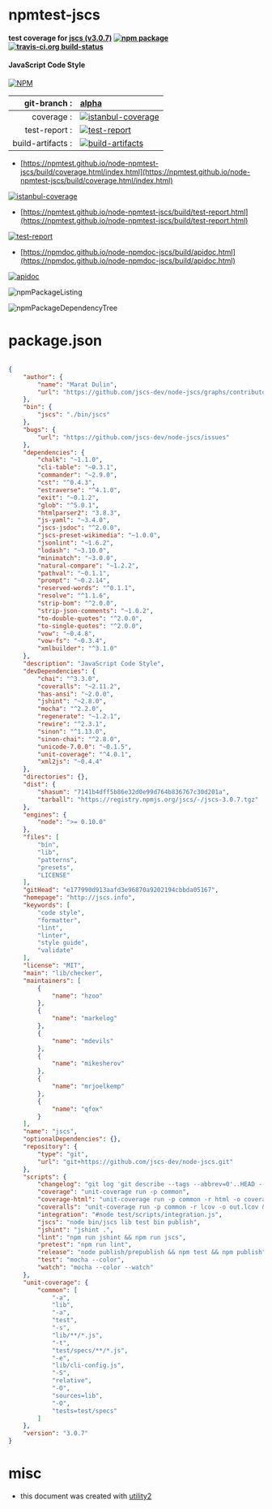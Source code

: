 # npmtest-jscs

#### test coverage for  [jscs (v3.0.7)](http://jscs.info)  [![npm package](https://img.shields.io/npm/v/npmtest-jscs.svg?style=flat-square)](https://www.npmjs.org/package/npmtest-jscs) [![travis-ci.org build-status](https://api.travis-ci.org/npmtest/node-npmtest-jscs.svg)](https://travis-ci.org/npmtest/node-npmtest-jscs)

#### JavaScript Code Style

[![NPM](https://nodei.co/npm/jscs.png?downloads=true&downloadRank=true&stars=true)](https://www.npmjs.com/package/jscs)

| git-branch : | [alpha](https://github.com/npmtest/node-npmtest-jscs/tree/alpha)|
|--:|:--|
| coverage : | [![istanbul-coverage](https://npmtest.github.io/node-npmtest-jscs/build/coverage.badge.svg)](https://npmtest.github.io/node-npmtest-jscs/build/coverage.html/index.html)|
| test-report : | [![test-report](https://npmtest.github.io/node-npmtest-jscs/build/test-report.badge.svg)](https://npmtest.github.io/node-npmtest-jscs/build/test-report.html)|
| build-artifacts : | [![build-artifacts](https://npmtest.github.io/node-npmtest-jscs/glyphicons_144_folder_open.png)](https://github.com/npmtest/node-npmtest-jscs/tree/gh-pages/build)|

- [https://npmtest.github.io/node-npmtest-jscs/build/coverage.html/index.html](https://npmtest.github.io/node-npmtest-jscs/build/coverage.html/index.html)

[![istanbul-coverage](https://npmtest.github.io/node-npmtest-jscs/build/screenCapture.buildCi.browser.%252Ftmp%252Fbuild%252Fcoverage.lib.html.png)](https://npmtest.github.io/node-npmtest-jscs/build/coverage.html/index.html)

- [https://npmtest.github.io/node-npmtest-jscs/build/test-report.html](https://npmtest.github.io/node-npmtest-jscs/build/test-report.html)

[![test-report](https://npmtest.github.io/node-npmtest-jscs/build/screenCapture.buildCi.browser.%252Ftmp%252Fbuild%252Ftest-report.html.png)](https://npmtest.github.io/node-npmtest-jscs/build/test-report.html)

- [https://npmdoc.github.io/node-npmdoc-jscs/build/apidoc.html](https://npmdoc.github.io/node-npmdoc-jscs/build/apidoc.html)

[![apidoc](https://npmdoc.github.io/node-npmdoc-jscs/build/screenCapture.buildCi.browser.%252Ftmp%252Fbuild%252Fapidoc.html.png)](https://npmdoc.github.io/node-npmdoc-jscs/build/apidoc.html)

![npmPackageListing](https://npmtest.github.io/node-npmtest-jscs/build/screenCapture.npmPackageListing.svg)

![npmPackageDependencyTree](https://npmtest.github.io/node-npmtest-jscs/build/screenCapture.npmPackageDependencyTree.svg)



# package.json

```json

{
    "author": {
        "name": "Marat Dulin",
        "url": "https://github.com/jscs-dev/node-jscs/graphs/contributors"
    },
    "bin": {
        "jscs": "./bin/jscs"
    },
    "bugs": {
        "url": "https://github.com/jscs-dev/node-jscs/issues"
    },
    "dependencies": {
        "chalk": "~1.1.0",
        "cli-table": "~0.3.1",
        "commander": "~2.9.0",
        "cst": "^0.4.3",
        "estraverse": "^4.1.0",
        "exit": "~0.1.2",
        "glob": "^5.0.1",
        "htmlparser2": "3.8.3",
        "js-yaml": "~3.4.0",
        "jscs-jsdoc": "^2.0.0",
        "jscs-preset-wikimedia": "~1.0.0",
        "jsonlint": "~1.6.2",
        "lodash": "~3.10.0",
        "minimatch": "~3.0.0",
        "natural-compare": "~1.2.2",
        "pathval": "~0.1.1",
        "prompt": "~0.2.14",
        "reserved-words": "^0.1.1",
        "resolve": "^1.1.6",
        "strip-bom": "^2.0.0",
        "strip-json-comments": "~1.0.2",
        "to-double-quotes": "^2.0.0",
        "to-single-quotes": "^2.0.0",
        "vow": "~0.4.8",
        "vow-fs": "~0.3.4",
        "xmlbuilder": "^3.1.0"
    },
    "description": "JavaScript Code Style",
    "devDependencies": {
        "chai": "^3.3.0",
        "coveralls": "~2.11.2",
        "has-ansi": "~2.0.0",
        "jshint": "~2.8.0",
        "mocha": "^2.2.0",
        "regenerate": "~1.2.1",
        "rewire": "^2.3.1",
        "sinon": "^1.13.0",
        "sinon-chai": "^2.8.0",
        "unicode-7.0.0": "~0.1.5",
        "unit-coverage": "^4.0.1",
        "xml2js": "~0.4.4"
    },
    "directories": {},
    "dist": {
        "shasum": "7141b4dff5b86e32d0e99d764b836767c30d201a",
        "tarball": "https://registry.npmjs.org/jscs/-/jscs-3.0.7.tgz"
    },
    "engines": {
        "node": ">= 0.10.0"
    },
    "files": [
        "bin",
        "lib",
        "patterns",
        "presets",
        "LICENSE"
    ],
    "gitHead": "e177990d913aafd3e96870a9202194cbbda05167",
    "homepage": "http://jscs.info",
    "keywords": [
        "code style",
        "formatter",
        "lint",
        "linter",
        "style guide",
        "validate"
    ],
    "license": "MIT",
    "main": "lib/checker",
    "maintainers": [
        {
            "name": "hzoo"
        },
        {
            "name": "markelog"
        },
        {
            "name": "mdevils"
        },
        {
            "name": "mikesherov"
        },
        {
            "name": "mrjoelkemp"
        },
        {
            "name": "qfox"
        }
    ],
    "name": "jscs",
    "optionalDependencies": {},
    "repository": {
        "type": "git",
        "url": "git+https://github.com/jscs-dev/node-jscs.git"
    },
    "scripts": {
        "changelog": "git log 'git describe --tags --abbrev=0'..HEAD --pretty=format:' * %s (%an)' | grep -v 'Merge pull request'",
        "coverage": "unit-coverage run -p common",
        "coverage-html": "unit-coverage run -p common -r html -o coverage.html",
        "coveralls": "unit-coverage run -p common -r lcov -o out.lcov && cat out.lcov | coveralls",
        "integration": "#node test/scripts/integration.js",
        "jscs": "node bin/jscs lib test bin publish",
        "jshint": "jshint .",
        "lint": "npm run jshint && npm run jscs",
        "pretest": "npm run lint",
        "release": "node publish/prepublish && npm test && npm publish",
        "test": "mocha --color",
        "watch": "mocha --color --watch"
    },
    "unit-coverage": {
        "common": [
            "-a",
            "lib",
            "-a",
            "test",
            "-s",
            "lib/**/*.js",
            "-t",
            "test/specs/**/*.js",
            "-e",
            "lib/cli-config.js",
            "-S",
            "relative",
            "-O",
            "sources=lib",
            "-O",
            "tests=test/specs"
        ]
    },
    "version": "3.0.7"
}
```



# misc
- this document was created with [utility2](https://github.com/kaizhu256/node-utility2)
